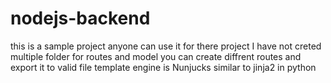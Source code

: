 # nodejs-backend

this is a sample project anyone can use it for there project 
 I have not creted multiple folder for routes and  model you can create diffrent routes and export it to valid file 
 template engine is Nunjucks similar to jinja2 in python 
 
